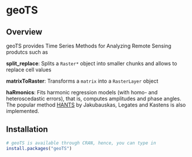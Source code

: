# geoTS

## Overview 
geoTS provides Time Series Methods for Analyzing Remote Sensing produtcs
such as

  **split_replace**: Splits a ```Raster*``` object into smaller chunks and allows to replace cell values
  
  **matrixToRaster**: Transforms a ```matrix``` into a ```RasterLayer``` object
  
  **haRmonics**: Fits harmonic regression models (with homo- and heteroscedastic errors), 
  that is, computes amplitudes and phase angles. The popular method [HANTS]([HANTS](https://www.asprs.org/pers-archives-of-the-past?a_tag=2001&a_category=Apr&submit=GO))
  by Jakubauskas, Legates and Kastens is also implemented.

## Installation
``` r
# geoTS is available through CRAN, hence, you can type in
install.packages("geoTS")
```
